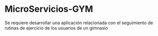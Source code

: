 # MicroServicios-GYM
Se requiere desarrollar una aplicación relacionada con el seguimiento de rutinas de ejercicio de los usuarios de un gimnasio

